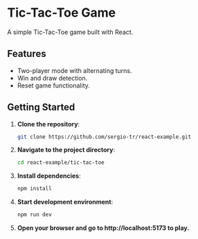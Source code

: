 # Tic-Tac-Toe Game

A simple Tic-Tac-Toe game built with React.

## Features

- Two-player mode with alternating turns.
- Win and draw detection.
- Reset game functionality.

## Getting Started

1. **Clone the repository**:
   ```bash
   git clone https://github.com/sergio-tr/react-example.git
   ```

2. **Navigate to the project directory**:
    ```bash
    cd react-example/tic-tac-toe
    ```
3. **Install dependencies**:
    ```bash
    npm install
    ```
4. **Start development environment**:
    ```bash
    npm run dev
    ```
5. **Open your browser and go to http://localhost:5173 to play.**
